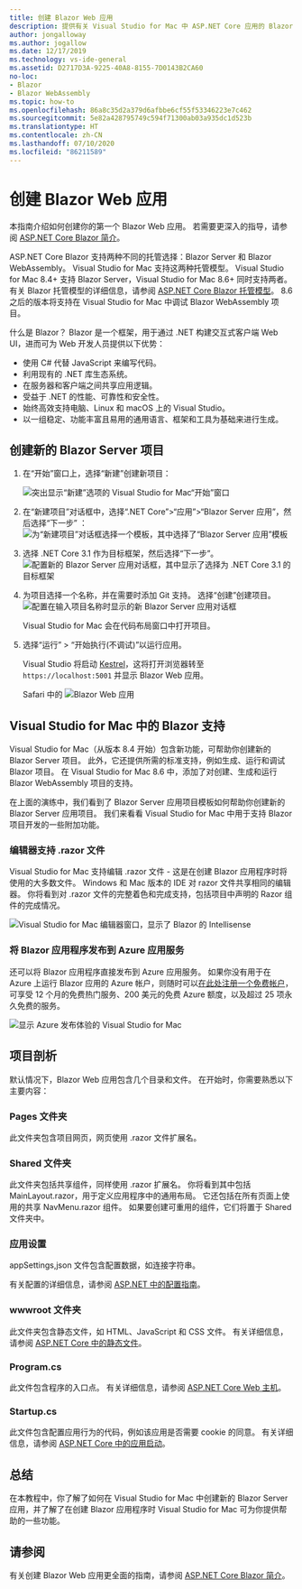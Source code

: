 ```yaml
---
title: 创建 Blazor Web 应用
description: 提供有关 Visual Studio for Mac 中 ASP.NET Core 应用的 Blazor 支持的信息。
author: jongalloway
ms.author: jogallow
ms.date: 12/17/2019
ms.technology: vs-ide-general
ms.assetid: D2717D3A-9225-40A8-8155-7D0143B2CA60
no-loc:
- Blazor
- Blazor WebAssembly
ms.topic: how-to
ms.openlocfilehash: 86a8c35d2a379d6afbbe6cf55f53346223e7c462
ms.sourcegitcommit: 5e82a428795749c594f71300ab03a935dc1d523b
ms.translationtype: HT
ms.contentlocale: zh-CN
ms.lasthandoff: 07/10/2020
ms.locfileid: "86211589"
---
```

# <a name="create-blazor-web-apps"></a>创建 Blazor Web 应用

本指南介绍如何创建你的第一个 Blazor Web 应用。 若需要更深入的指导，请参阅 [ASP.NET Core Blazor 简介](/aspnet/core/blazor/index)。

ASP.NET Core Blazor 支持两种不同的托管选择：Blazor Server 和 Blazor WebAssembly。 Visual Studio for Mac 支持这两种托管模型。 Visual Studio for Mac 8.4+ 支持 Blazor Server，Visual Studio for Mac 8.6+ 同时支持两者。 有关 Blazor 托管模型的详细信息，请参阅 [ASP.NET Core Blazor 托管模型](https://docs.microsoft.com/aspnet/core/blazor/hosting-models?view=aspnetcore-3.1)。 8\.6 之后的版本将支持在 Visual Studio for Mac 中调试 Blazor WebAssembly 项目。

什么是 Blazor？ Blazor 是一个框架，用于通过 .NET 构建交互式客户端 Web UI，进而可为 Web 开发人员提供以下优势：

* 使用 C# 代替 JavaScript 来编写代码。
* 利用现有的 .NET 库生态系统。
* 在服务器和客户端之间共享应用逻辑。
* 受益于 .NET 的性能、可靠性和安全性。
* 始终高效支持电脑、Linux 和 macOS 上的 Visual Studio。
* 以一组稳定、功能丰富且易用的通用语言、框架和工具为基础来进行生成。

## <a name="creating-a-new-blazor-server-project"></a>创建新的 Blazor Server 项目

1. 在“开始”窗口上，选择“新建”创建新项目：

   ![突出显示“新建”选项的 Visual Studio for Mac“开始”窗口](media/blazor-new-project.png)
1. 在“新建项目”对话框中，选择“.NET Core”>“应用”>“Blazor Server 应用”，然后选择“下一步”    ：![为“新建项目”对话框选择一个模板，其中选择了“Blazor Server 应用”模板](media/blazor-project-template.png)

1. 选择 .NET Core 3.1 作为目标框架，然后选择“下一步”。 
   ![配置新的 Blazor Server 应用对话框，其中显示了选择为 .NET Core 3.1 的目标框架](media/blazor-select-target-framework.png)

1. 为项目选择一个名称，并在需要时添加 Git 支持。 选择“创建”创建项目。
   ![配置在输入项目名称时显示的新 Blazor Server 应用对话框](media/blazor-name-project.png)

   Visual Studio for Mac 会在代码布局窗口中打开项目。
1. 选择“运行” > “开始执行(不调试)”以运行应用。

   Visual Studio 将启动 [Kestrel](/aspnet/core/fundamentals/servers/kestrel)，这将打开浏览器转至 `https://localhost:5001` 并显示 Blazor Web 应用。

   Safari 中的 ![Blazor Web 应用](media/blazor-new-app-in-edge.png)

## <a name="blazor-support-in-visual-studio-for-mac"></a>Visual Studio for Mac 中的 Blazor 支持

Visual Studio for Mac（从版本 8.4 开始）包含新功能，可帮助你创建新的 Blazor Server 项目。 此外，它还提供所需的标准支持，例如生成、运行和调试 Blazor 项目。 在 Visual Studio for Mac 8.6 中，添加了对创建、生成和运行 Blazor WebAssembly 项目的支持。

在上面的演练中，我们看到了 Blazor Server 应用项目模板如何帮助你创建新的 Blazor Server 应用项目。 我们来看看 Visual Studio for Mac 中用于支持 Blazor 项目开发的一些附加功能。

### <a name="editor-support-for-razor-files"></a>编辑器支持 .razor 文件
Visual Studio for Mac 支持编辑 .razor 文件 - 这是在创建 Blazor 应用程序时将使用的大多数文件。 Windows 和 Mac 版本的 IDE 对 razor 文件共享相同的编辑器。 你将看到对 .razor 文件的完整着色和完成支持，包括项目中声明的 Razor 组件的完成情况。

![Visual Studio for Mac 编辑器窗口，显示了 Blazor 的 Intellisense](media/blazor-intellisense.png)

### <a name="publishing-blazor-applications-to-azure-app-service"></a>将 Blazor 应用程序发布到 Azure 应用服务
还可以将 Blazor 应用程序直接发布到 Azure 应用服务。 如果你没有用于在 Azure 上运行 Blazor 应用的 Azure 帐户，则随时可以[在此处注册一个免费帐户](https://azure.microsoft.com/free)，可享受 12 个月的免费热门服务、200 美元的免费 Azure 额度，以及超过 25 项永久免费的服务。

![显示 Azure 发布体验的 Visual Studio for Mac](media/blazor-azure-publish.png)

## <a name="project-anatomy"></a>项目剖析

默认情况下，Blazor Web 应用包含几个目录和文件。 在开始时，你需要熟悉以下主要内容：

### <a name="pages-folder"></a>Pages 文件夹

此文件夹包含项目网页，网页使用 .razor 文件扩展名。

### <a name="shared-folder"></a>Shared 文件夹

此文件夹包括共享组件，同样使用 .razor 扩展名。 你将看到其中包括 MainLayout.razor，用于定义应用程序中的通用布局。 它还包括在所有页面上使用的共享 NavMenu.razor 组件。 如果要创建可重用的组件，它们将置于 Shared 文件夹中。

### <a name="app-settings"></a>应用设置

appSettings,json 文件包含配置数据，如连接字符串。

有关配置的详细信息，请参阅 [ASP.NET 中的配置指南](/aspnet/core/fundamentals/configuration/index)。

### <a name="wwwroot-folder"></a>wwwroot 文件夹

此文件夹包含静态文件，如 HTML、JavaScript 和 CSS 文件。 有关详细信息，请参阅 [ASP.NET Core 中的静态文件](/aspnet/core/fundamentals/static-files)。

### <a name="programcs"></a>Program.cs

此文件包含程序的入口点。 有关详细信息，请参阅 [ASP.NET Core Web 主机](/aspnet/core/fundamentals/host/web-host)。

### <a name="startupcs"></a>Startup.cs

此文件包含配置应用行为的代码，例如该应用是否需要 cookie 的同意。 有关详细信息，请参阅 [ASP.NET Core 中的应用启动](/aspnet/core/fundamentals/startup)。

## <a name="summary"></a>总结
在本教程中，你了解了如何在 Visual Studio for Mac 中创建新的 Blazor Server 应用，并了解了在创建 Blazor 应用程序时 Visual Studio for Mac 可为你提供帮助的一些功能。

## <a name="see-also"></a>请参阅

有关创建 Blazor Web 应用更全面的指南，请参阅 [ASP.NET Core Blazor 简介](/aspnet/core/blazor/index)。
